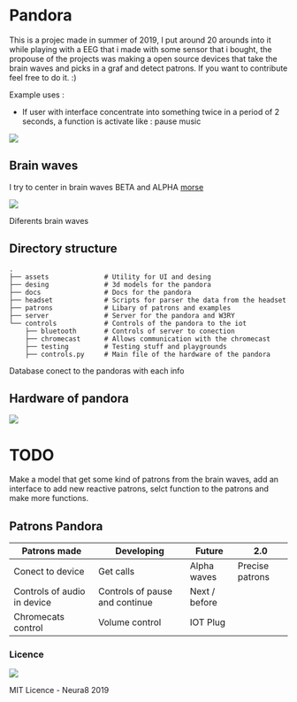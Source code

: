 # Pandora     

This is a projec made in summer of 2019, I put around 20 arounds into it while playing with a EEG that i made with some sensor that i bought, the propouse of the projects was making a open source devices that take the brain waves and picks in a graf and detect patrons.
If you want to contribute feel free to do it. :) 

Example uses :
  - If user with interface concentrate into something twice in a period of 2 seconds, a function is activate like : pause music

<img src="https://neura8.github.io/images/1photo.png">

## Brain waves 
I try to center in brain waves BETA and ALPHA <a href="https://en.wikipedia.org/wiki/Morse_code"> morse </a>

<img src="https://www.paranormal-explore.com/images/brain-waves.png">


<dl>
  <dt>Diferents brain waves</dt>

</dl>

Directory structure
------
    .
    ├── assets              # Utility for UI and desing 
    ├── desing              # 3d models for the pandora
    ├── docs                # Docs for the pandora
    ├── headset             # Scripts for parser the data from the headset
    ├── patrons             # Libary of patrons and examples
    ├── server              # Server for the pandora and W3RY
    └── controls            # Controls of the pandora to the iot
        ├── bluetooth       # Controls of server to conection
        ├── chromecast      # Allows communication with the chromecast
        ├── testing         # Testing stuff and playgrounds
        ├── controls.py     # Main file of the hardware of the pandora
     


Database conect to the pandoras with each info

## Hardware of pandora

<img src="https://github.com/neura8/pandora/blob/master/assets/pandora.png?raw=true">


# TODO

Make a model that get some kind of patrons from the brain waves, add an interface to add new reactive patrons, selct function to the patrons and make more functions.



## Patrons Pandora

| Patrons made  | Developing    | Future  |  2.0 |
| ------------- | ------------- |---------| -----|
| Conect to device  | Get calls | Alpha waves | Precise patrons |
| Controls of audio in device  | Controls of pause and continue  | Next / before | 
| Chromecats control | Volume control  | IOT Plug



### Licence 

<img src="http://seawisphunter.com/minibuffer/api/MIT-License-transparent.png">

MIT Licence - Neura8 2019

